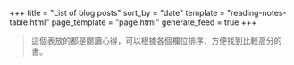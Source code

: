 +++
title = "List of blog posts"
sort_by = "date"
template = "reading-notes-table.html"
page_template = "page.html"
generate_feed = true
+++

> 這個表放的都是閱讀心得，可以根據各個欄位排序，方便找到比較高分的書。
